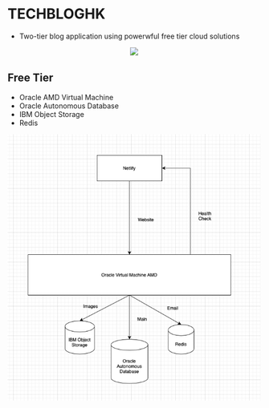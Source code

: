 # TECHBLOGHK
* Two-tier blog application using powerwful free tier cloud solutions
<p align="center">
<img src = "./frontend/src/data/images/logo.svg" width="300px" />
</p>

## Free Tier
* Oracle AMD Virtual Machine 
* Oracle Autonomous Database
* IBM Object Storage
* Redis


<p align="center">
<img src = "./assets/architecture.png" width="600px" />
</p>
